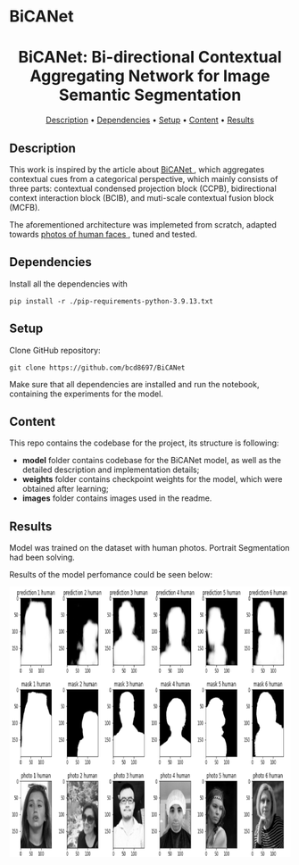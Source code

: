 # BiCANet
<h1 align="center"> BiCANet: Bi-directional Contextual Aggregating Network for Image Semantic Segmentation
 </h1>

<p align="center">
  <a href="#description">Description</a> •
  <a href="#dependencies">Dependencies</a> •
  <a href="#setup">Setup</a> •
  <a href="#content">Content</a> •
  <a href="#results">Results</a>
</p>

## Description
This work is inspired by the article about <a href="https://arxiv.org/pdf/2003.09669.pdf" target="_blank"> BiCANet </a>, which aggregates contextual cues from a categorical perspective, which mainly consists of three parts: contextual condensed projection block (CCPB), bidirectional context interaction block (BCIB), and muti-scale contextual fusion block (MCFB).

The aforementioned architecture was implemeted from scratch, adapted towards <a href="https://disk.yandex.ru/d/1SSkfLh4WnEhmw" target="_blank"> photos of human faces </a>, tuned and tested.

## Dependencies
Install all the dependencies with

```
pip install -r ./pip-requirements-python-3.9.13.txt
```

## Setup

Clone GitHub repository:

```
git clone https://github.com/bcd8697/BiCANet
```

Make sure that all dependencies are installed and run the notebook, containing the experiments for the model.

## Content

This repo contains the codebase for the project, its structure is following:
* **model** folder contains codebase for the BiCANet model, as well as the detailed description and implementation details;
* **weights** folder contains checkpoint weights for the model, which were obtained after learning;
* **images** folder contains images used in the readme.

## Results

Model was trained on the dataset with human photos. Portrait Segmentation had been solving.

Results of the model perfomance could be seen below:

<p align="center">
  <img width="815" height="484" src="https://github.com/bcd8697/BiCANet/blob/main/images/result_bicanet.png">
</p>

